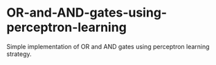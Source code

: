 # OR-and-AND-gates-using-perceptron-learning

Simple implementation of OR and AND gates using perceptron learning strategy. 
